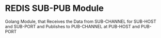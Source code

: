 # REDIS SUB-PUB Module

Golang Module, that Receives the Data from SUB-CHANNEL for SUB-HOST and SUB-PORT and Publishes to PUB-CHANNEL at PUB-HOST and PUB-PORT
